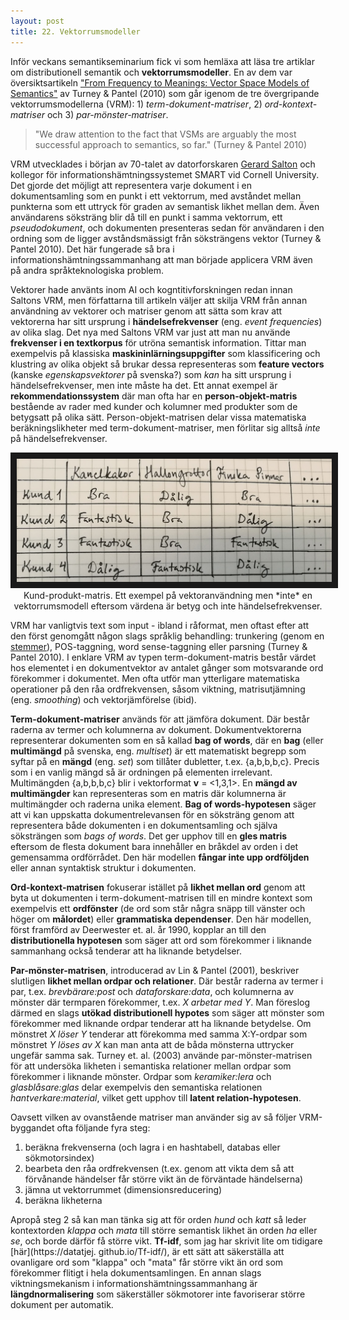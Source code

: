 ```yaml
---
layout: post
title: 22. Vektorrumsmodeller
---
```

Inför veckans semantikseminarium fick vi som hemläxa att läsa tre artiklar om distributionell semantik och **vektorrumsmodeller**. En av dem var översiktsartikeln ["From Frequency to Meanings: Vector Space Models of Semantics"](https://arxiv.org/abs/1003.1141) av Turney & Pantel (2010) som går igenom de tre övergripande vektorrumsmodellerna (VRM): 1) *term-dokument-matriser*, 2) *ord-kontext-matriser* och 3) *par-mönster-matriser*. 

>"We draw attention to the fact that VSMs are arguably the most successful approach to semantics, so far." (Turney & Pantel 2010)

VRM utvecklades i början av 70-talet av datorforskaren [Gerard Salton](https://en.wikipedia.org/wiki/Gerard_Salton) och kollegor för informationshämtningssystemet SMART vid Cornell University. Det gjorde det möjligt att representera varje dokument i en dokumentsamling som en punkt i ett vektorrum, med avståndet mellan punkterna som ett uttryck för graden av semantisk likhet mellan dem. Även användarens söksträng blir då till en punkt i samma vektorrum, ett *pseudodokument*, och dokumenten presenteras sedan för användaren i den ordning som de ligger avståndsmässigt från söksträngens vektor (Turney & Pantel 2010). Det här fungerade så bra i informationshämtningssammanhang att man började applicera VRM även på andra språkteknologiska problem.

Vektorer hade använts inom AI och kogntitivforskningen redan innan Saltons VRM, men författarna till artikeln väljer att skilja VRM från annan användning av vektorer och matriser genom att sätta som krav att vektorerna har sitt ursprung i **händelsefrekvenser** (eng. *event frequencies*) av olika slag. Det nya med Saltons VRM var just att man nu använde **frekvenser i en textkorpus** för utröna semantisk information. Tittar man exempelvis på klassiska **maskininlärningsuppgifter** som klassificering och klustring av olika objekt så brukar dessa representeras som **feature vectors** (kanske *egenskapsvektorer* på svenska?) som *kan* ha sitt ursprung i händelsefrekvenser, men inte måste ha det. Ett annat exempel är **rekommendationssystem** där man ofta har en **person-objekt-matris** bestående av rader med kunder och kolumner med produkter som de betygsatt på olika sätt. Person-objekt-matrisen delar vissa matematiska beräkningslikheter med term-dokument-matriser, men förlitar sig alltså *inte* på händelsefrekvenser. 

<p align="center">
<img src="/images/kund_produkt_matris.jpg" alt="Kund-produkt-matris" border="10" /> <br>
Kund-produkt-matris. Ett exempel på vektoranvändning men *inte* en vektorrumsmodell eftersom värdena är betyg och inte händelsefrekvenser.</p>

VRM har vanligtvis text som input - ibland i råformat, men oftast efter att den först genomgått någon slags språklig behandling: trunkering (genom en [stemmer](https://datatjej.github.io/Porter-stemmern/)), POS-taggning, word sense-taggning eller parsning (Turney & Pantel 2010). I enklare VRM av typen term-dokument-matris består värdet hos elementet i en dokumentvektor av antalet gånger som motsvarande ord förekommer i dokumentet. Men ofta utför man ytterligare matematiska operationer på den råa ordfrekvensen, såsom viktning, matrisutjämning (eng. *smoothing*) och vektorjämförelse (ibid). 

**Term-dokument-matriser** används för att jämföra dokument. Där består raderna av termer och kolumnerna av dokument. Dokumentvektorerna representerar dokumenten som en så kallad **bag of words**, där en **bag** (eller **multimängd** på svenska, eng. *multiset*) är ett matematiskt begrepp som syftar på en **mängd** (eng. *set*) som tillåter dubletter, t.ex. {a,b,b,b,c}. Precis som i en vanlig mängd så är ordningen på elementen irrelevant. Multimängden {a,b,b,b,c} blir i vektorformat **v** = <1,3,1>. En **mängd av multimängder** kan representeras som en matris där kolumnerna är multimängder och raderna unika element. **Bag of words-hypotesen** säger att vi kan uppskatta dokumentrelevansen för en söksträng genom att representera både dokumenten i en dokumentsamling och själva söksträngen som *bags of words*. Det ger upphov till en **gles matris** eftersom de flesta dokument bara innehåller en bråkdel av orden i det gemensamma ordförrådet. Den här modellen **fångar inte upp ordföljden** eller annan syntaktisk struktur i dokumenten. 

**Ord-kontext-matrisen** fokuserar istället på **likhet mellan ord** genom att byta ut dokumenten i term-dokument-matrisen till en mindre kontext som exempelvis ett **ordfönster** (de ord som står några snäpp till vänster och höger om **målordet**) eller **grammatiska dependenser**. Den här modellen, först framförd av Deerwester et. al. år 1990, kopplar an till den **distributionella hypotesen** som säger att ord som förekommer i liknande sammanhang också tenderar att ha liknande betydelser.                                

**Par-mönster-matrisen**, introducerad av Lin & Pantel (2001), beskriver slutligen **likhet mellan ordpar och relationer**. Där består raderna av termer i par, t.ex. *brevbärare:post* och *dataforskare:data*, och kolumnerna av mönster där termparen förekommer, t.ex. *X arbetar med Y*. Man föreslog därmed en slags **utökad distributionell hypotes** som säger att mönster som förekommer med liknande ordpar tenderar att ha liknande betydelse. Om mönstret *X löser Y* tenderar att förekomma med samma X:Y-ordpar som mönstret *Y löses av X* kan man anta att de båda mönsterna uttrycker ungefär samma sak. Turney et. al. (2003) använde par-mönster-matrisen för att undersöka likheten i semantiska relationer mellan ordpar som förekommer i liknande mönster. Ordpar som *keramiker:lera* och *glasblåsare:glas* delar exempelvis den semantiska relationen *hantverkare:material*, vilket gett upphov till **latent relation-hypotesen**.   

Oavsett vilken av ovanstående matriser man använder sig av så följer VRM-byggandet ofta följande fyra steg:<br>
1) beräkna frekvenserna (och lagra i en hashtabell, databas eller sökmotorsindex)<br> 
2) bearbeta den råa ordfrekvensen (t.ex. genom att vikta dem så att förvånande händelser får större vikt än de förväntade händelserna)<br>
3) jämna ut vektorrummet (dimensionsreducering)<br>
4) beräkna likheterna<br>

Apropå steg 2 så kan man tänka sig att för orden *hund* och *katt* så leder kontextorden *klappa* och *mata* till större semantisk likhet än orden *ha* eller *se*, och borde därför få större vikt. **Tf-idf**, som jag har skrivit lite om tidigare [här](https://datatjej. github.io/Tf-idf/), är ett sätt att säkerställa att ovanligare ord som "klappa" och "mata" får större vikt än ord som förekommer flitigt i hela dokumentsamlingen. En annan slags viktningsmekanism i informationshämtningssammanhang är **längdnormalisering** som säkerställer sökmotorer inte favoriserar större dokument per automatik.
